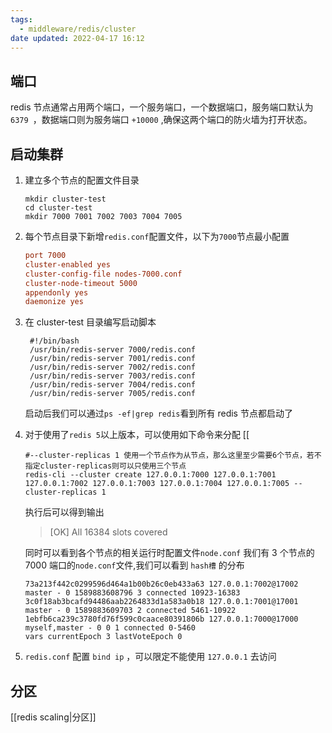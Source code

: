 ```yaml
---
tags:
  - middleware/redis/cluster
date updated: 2022-04-17 16:12
---
```


## 端口

redis 节点通常占用两个端口，一个服务端口，一个数据端口，服务端口默认为 ` 6379  `，数据端口则为服务端口 `+10000` ,确保这两个端口的防火墙为打开状态。

## 启动集群

1. 建立多个节点的配置文件目录

   ```shell
   mkdir cluster-test
   cd cluster-test
   mkdir 7000 7001 7002 7003 7004 7005
   ```

2. 每个节点目录下新增`redis.conf`配置文件，以下为`7000`节点最小配置

   ```conf
   port 7000
   cluster-enabled yes
   cluster-config-file nodes-7000.conf
   cluster-node-timeout 5000
   appendonly yes
   daemonize yes
   ```

3. 在 cluster-test 目录编写启动脚本

   ```shell
    #!/bin/bash
    /usr/bin/redis-server 7000/redis.conf
    /usr/bin/redis-server 7001/redis.conf
    /usr/bin/redis-server 7002/redis.conf
    /usr/bin/redis-server 7003/redis.conf
    /usr/bin/redis-server 7004/redis.conf
    /usr/bin/redis-server 7005/redis.conf
   ```

   启动后我们可以通过`ps -ef|grep redis`看到所有 redis 节点都启动了

4. 对于使用了`redis 5`以上版本，可以使用如下命令来分配 [[

   ```shell
   #--cluster-replicas 1 使用一个节点作为从节点，那么这里至少需要6个节点，若不指定cluster-replicas则可以只使用三个节点
   redis-cli --cluster create 127.0.0.1:7000 127.0.0.1:7001 127.0.0.1:7002 127.0.0.1:7003 127.0.0.1:7004 127.0.0.1:7005 --cluster-replicas 1

   ```

   执行后可以得到输出

   > [OK] All 16384 slots covered

   同时可以看到各个节点的相关运行时配置文件`node.conf`
   我们有 3 个节点的 7000 端口的`node.conf`文件,我们可以看到 `hash槽` 的分布

   ```configuration
   73a213f442c0299596d464a1b00b26c0eb433a63 127.0.0.1:7002@17002 master - 0 1589883608796 3 connected 10923-16383
   3c0f18ab3bcafd94486aab2264833d1a583a0b18 127.0.0.1:7001@17001 master - 0 1589883609703 2 connected 5461-10922
   1ebfb6ca239c3780fd76f599c0caace80391806b 127.0.0.1:7000@17000 myself,master - 0 0 1 connected 0-5460
   vars currentEpoch 3 lastVoteEpoch 0
   ```

5. `redis.conf` 配置 `bind ip` ，可以限定不能使用 `127.0.0.1` 去访问

## 分区

[[redis scaling|分区]]
